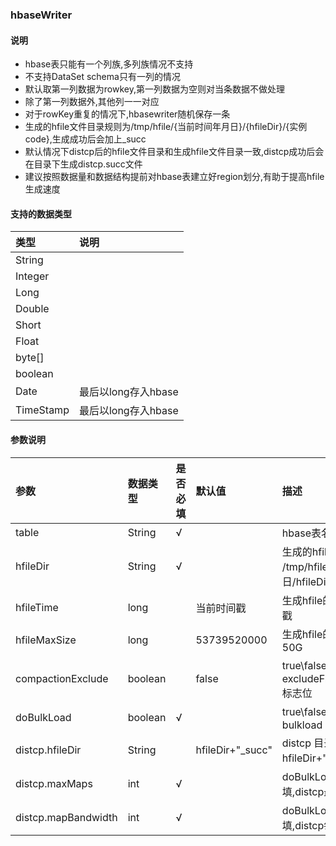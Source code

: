 ### hbaseWriter

#### 说明
* hbase表只能有一个列族,多列族情况不支持
* 不支持DataSet schema只有一列的情况
* 默认取第一列数据为rowkey,第一列数据为空则对当条数据不做处理
* 除了第一列数据外,其他列一一对应
* 对于rowKey重复的情况下,hbasewriter随机保存一条
* 生成的hfile文件目录规则为/tmp/hfile/{当前时间年月日}/{hfileDir}/{实例code},生成成功后会加上_succ
* 默认情况下distcp后的hfile文件目录和生成hfile文件目录一致,distcp成功后会在目录下生成distcp.succ文件
* 建议按照数据量和数据结构提前对hbase表建立好region划分,有助于提高hfile生成速度

#### 支持的数据类型
| 类型       | 说明    | 
| :-----    | :-----  | 
| String    |   |
| Integer   |   |
| Long      |   |
| Double    |   |
| Short     |   |
| Float     |   |
| byte[]    |   |
| boolean   |   |
| Date      |最后以long存入hbase |
| TimeStamp |最后以long存入hbase |

#### 参数说明

| 参数                    | 数据类型    | 是否必填|  默认值        |描述         |
  | :-----               | :-----  | :------| :------         | :------      | 
| table                  | String  | √      |                 |hbase表名  |
| hfileDir               | String  | √      |                 |生成的hfile的路径,后台会转化成 /tmp/hfile/当前时间年月日/hfileDir/实例code  |
| hfileTime              | long    |        |当前时间戳         |生成hfile的时间,默认取当前时间戳 |
| hfileMaxSize           | long    |        |53739520000      |生成hfile的单个最大大小,默认50G |
| compactionExclude      | boolean |        |false            |true\false,storeFile的excludeFromMinorCompaction标志位 |
| doBulkLoad             | boolean | √      |                 |true\false,生成hfile后是否bulkload |
| distcp.hfileDir        | String  |        |hfileDir+"_succ" |distcp 目录，默认和hfileDir+"_succ"保持一致  |
| distcp.maxMaps         | int     | √      |                 |doBulkLoad=true的时候必填,distcp最大map数量 |
| distcp.mapBandwidth    | int     | √      |                 |doBulkLoad=true的时候必填,distcp每个map最大带宽 |
 
 
 
 



 
